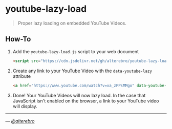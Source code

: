 # youtube-lazy-load

> Proper lazy loading on embedded YouTube Videos.

## How-To


1. Add the `youtube-lazy-load.js` script to your web document

    ```html
    <script src="https://cdn.jsdelivr.net/gh/alterebro/youtube-lazy-load/src/youtube-lazy-load.js"></script>
    ```

2. Create any link to your YouTube Video with the <code>data-youtube-lazy</code> attribute

    ```html
    <a href="https://www.youtube.com/watch?v=xa_zPPsMMgo" data-youtube-lazy>YouTube Video</a>
    ```

3. Done! Your YouTube Videos will now lazy load. In the case that JavaScript isn't enabled on the browser, a link to your YouTube video will display.


---

&mdash; _[@alterebro](https://x.com/alterebro)_